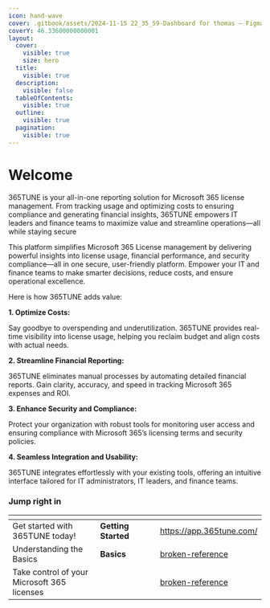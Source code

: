 ```yaml
---
icon: hand-wave
cover: .gitbook/assets/2024-11-15 22_35_59-Dashboard for thomas – Figma.png
coverY: 46.33600000000001
layout:
  cover:
    visible: true
    size: hero
  title:
    visible: true
  description:
    visible: false
  tableOfContents:
    visible: true
  outline:
    visible: true
  pagination:
    visible: true
---
```


# Welcome

365TUNE is your all-in-one reporting solution for Microsoft 365 license management. From tracking usage and optimizing costs to ensuring compliance and generating financial insights, 365TUNE empowers IT leaders and finance teams to maximize value and streamline operations—all while staying secure

This platform simplifies Microsoft 365 License management by delivering powerful insights into license usage, financial performance, and security compliance—all in one secure, user-friendly platform. Empower your IT and finance teams to make smarter decisions, reduce costs, and ensure operational excellence.

Here is how 365TUNE adds value:

**1. Optimize Costs:**

Say goodbye to overspending and underutilization. 365TUNE provides real-time visibility into license usage, helping you reclaim budget and align costs with actual needs.

**2. Streamline Financial Reporting:**

365TUNE eliminates manual processes by automating detailed financial reports. Gain clarity, accuracy, and speed in tracking Microsoft 365 expenses and ROI.

**3. Enhance Security and Compliance:**

Protect your organization with robust tools for monitoring user access and ensuring compliance with Microsoft 365’s licensing terms and security policies.

**4. Seamless Integration and Usability:**

365TUNE integrates effortlessly with your existing tools, offering an intuitive interface tailored for IT administrators, IT leaders, and finance teams.

### Jump right in

<table data-view="cards"><thead><tr><th></th><th data-hidden></th><th data-hidden data-card-cover data-type="files"></th><th data-hidden></th><th data-hidden data-card-target data-type="content-ref"></th></tr></thead><tbody><tr><td>Get started with 365TUNE today!</td><td><strong>Getting Started</strong></td><td></td><td></td><td><a href="https://app.365tune.com/">https://app.365tune.com/</a></td></tr><tr><td>Understanding the Basics</td><td><strong>Basics</strong></td><td></td><td></td><td><a href="broken-reference/">broken-reference</a></td></tr><tr><td>Take control of your Microsoft 365 licenses</td><td></td><td></td><td></td><td><a href="broken-reference/">broken-reference</a></td></tr></tbody></table>
